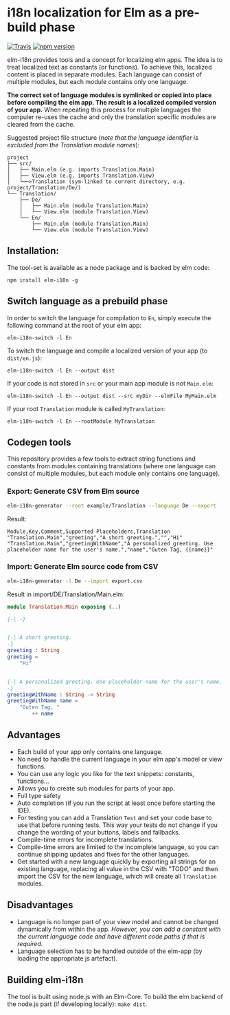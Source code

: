 # i18n localization for Elm as a pre-build phase

[![Travis](https://travis-ci.org/iosphere/elm-i18n.svg)](https://travis-ci.org/iosphere/elm-i18n)
[![npm version](https://badge.fury.io/js/elm-i18n.svg)](https://badge.fury.io/js/elm-i18n)

elm-i18n provides tools and a concept for localizing elm apps. The idea is to
treat localized text as constants (or functions). To achieve this, localized
content is placed in separate modules. Each language can consist of
multiple modules, but each module contains only one language.

**The correct set of language modules is symlinked or copied into place before
compiling the elm app. The result is a localized compiled version of your app.**
When repeating this process for multiple languages the compuler re-uses the
cache and only the translation specific modules are cleared from the cache.

Suggested project file structure (*note that the language identifier is excluded
from the Translation module names*):

```
project
├── src/
│   ├── Main.elm (e.g. imports Translation.Main)
│   ├── View.elm (e.g. imports Translation.View)
│   └──>Translation (sym-linked to current directory, e.g. project/Translation/De/)
└── Translation/
    ├── De/
    │   ├── Main.elm (module Translation.Main)
    │   └── View.elm (module Translation.View)
    └── En/
        ├── Main.elm (module Translation.Main)
        └── View.elm (module Translation.View)
```

## Installation:

The tool-set is available as a node package and is backed by elm code:

`npm install elm-i18n -g`

## Switch language as a prebuild phase

In order to switch the language for compilation to `En`, simply execute the
following command at the root of your elm app:

`elm-i18n-switch -l En`

To switch the language and compile a localized version of your app (to `dist/en.js`):

`elm-i18n-switch -l En --output dist`

If your code is not stored in `src` or your main app module is not `Main.elm`:

`elm-i18n-switch -l En --output dist --src myDir --elmFile MyMain.elm`

If your root `Translation` module is called `MyTranslation`:

`elm-i18n-switch -l En --rootModule MyTranslation`


## Codegen tools

This repository provides a few tools to extract string functions and constants
from modules containing translations (where one language can consist of multiple
modules, but each module only contains one language).

### Export: Generate CSV from Elm source

```bash
elm-i18n-generator --root example/Translation --language De --export
```


Result:

```csv
Module,Key,Comment,Supported Placeholders,Translation
"Translation.Main","greeting","A short greeting.","","Hi"
"Translation.Main","greetingWithName","A personalized greeting. Use placeholder name for the user's name.","name","Guten Tag, {{name}}"
```

### Import: Generate Elm source code from CSV

```bash
elm-i18n-generator -l De --import export.csv
```

Result in import/DE/Translation/Main.elm:

```elm
module Translation.Main exposing (..)

{-| -}


{-| A short greeting.
-}
greeting : String
greeting =
    "Hi"


{-| A personalized greeting. Use placeholder name for the user's name.
-}
greetingWithName : String -> String
greetingWithName name =
    "Guten Tag, "
        ++ name
```

## Advantages

+ Each build of your app only contains one language.
+ No need to handle the current language in your elm app's model or view functions.
+ You can use any logic you like for the text snippets: constants, functions...
+ Allows you to create sub modules for parts of your app.
+ Full type safety
+ Auto completion (if you run the script at least once before starting the IDE).
+ For testing you can add a Translation `Test` and set your code base to use
  that before running tests. This way your tests do not change if you change the
  wording of your buttons, labels and fallbacks.
+ Compile-time errors for incomplete translations.
+ Compile-time errors are limited to the incomplete language, so you can
  continue shipping updates and fixes for the other languages.
+ Get started with a new language quickly by exporting all strings for
  an existing language, replacing all value in the CSV with "TODO" and then
  import the CSV for the new language, which will create all `Translation`
  modules.

## Disadvantages

- Language is no longer part of your view model and cannot be changed dynamically from within the app. *However, you can add a constant with the current language code and have different code paths if that is required.*
- Language selection has to be handled outside of the elm-app (by loading the appropriate js artefact).

## Building elm-i18n

The tool is built using node.js with an Elm-Core.
To build the elm backend of the node.js part (if developing locally):
`make dist`.
